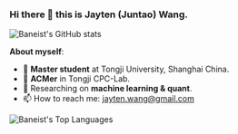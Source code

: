 ### Hi there 👋 this is Jayten (Juntao) Wang.

![Baneist's GitHub stats](https://github-readme-stats.vercel.app/api?username=Baneist&count_private=true)

**About myself**:
- 🏫 **Master student** at Tongji University, Shanghai China.
- 🔭 **ACMer** in Tongji CPC-Lab.
- 📃 Researching on **machine learning & quant**.
- 📫 How to reach me: jayten.wang@gmail.com
  
![Baneist's Top Languages](https://github-readme-stats.vercel.app/api/top-langs/?username=Baneist&count_private=true)

